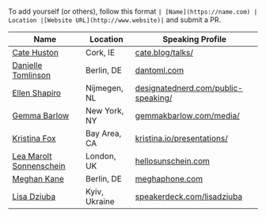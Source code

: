 To add yourself (or others), follow this format `| [Name](https://name.com) | Location |[Website URL](http://www.website)|` and submit a PR.

| Name | Location | Speaking Profile |
| --------|-------|-------|
| [Cate Huston](https://twitter.com/catehstn) | Cork, IE | [cate.blog/talks/](https://cate.blog/talks/)|
| [Danielle Tomlinson](https://twitter.com/dantoml) | Berlin, DE | [dantoml.com](https://dantoml.com/)
| [Ellen Shapiro](https://twitter.com/designatednerd) | Nijmegen, NL |[designatednerd.com/public-speaking/](http://designatednerd.com/public-speaking/)|
| [Gemma Barlow](https://twitter.com/gemmakbarlow) | New York, NY |[gemmakbarlow.com/media/](http://www.gemmakbarlow.com/media/)|
| [Kristina Fox](https://twitter.com/krstnfx) | Bay Area, CA | [kristina.io/presentations/](https://kristina.io/presentations/) |
| [Lea Marolt Sonnenschein](https://twitter.com/hellosunschein) | London, UK | [hellosunschein.com](http://hellosunschein.com/)
| [Meghan Kane](https://twitter.com/meghafon) | Berlin, DE | [meghaphone.com](http://meghaphone.com/)|
| [Lisa Dziuba](https://twitter.com/LisaDziuba) | Kyiv, Ukraine |[speakerdeck.com/lisadziuba](https://speakerdeck.com/lisadziuba)|
